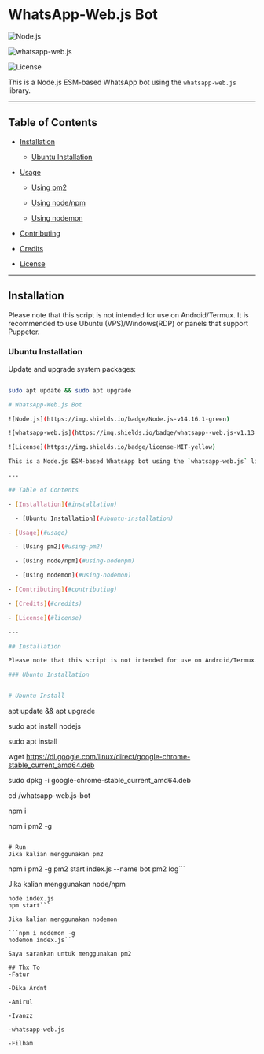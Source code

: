 
# WhatsApp-Web.js Bot

![Node.js](https://img.shields.io/badge/Node.js-v14.16.1-green)

![whatsapp-web.js](https://img.shields.io/badge/whatsapp--web.js-v1.13.8-blue)

![License](https://img.shields.io/badge/license-MIT-yellow)

This is a Node.js ESM-based WhatsApp bot using the `whatsapp-web.js` library.

---

## Table of Contents

- [Installation](#installation)

  - [Ubuntu Installation](#ubuntu-installation)

- [Usage](#usage)

  - [Using pm2](#using-pm2)

  - [Using node/npm](#using-nodenpm)

  - [Using nodemon](#using-nodemon)

- [Contributing](#contributing)

- [Credits](#credits)

- [License](#license)

---

## Installation

Please note that this script is not intended for use on Android/Termux. It is recommended to use Ubuntu (VPS)/Windows(RDP) or panels that support Puppeter.

### Ubuntu Installation

Update and upgrade system packages:

```bash

sudo apt update && sudo apt upgrade

# WhatsApp-Web.js Bot

![Node.js](https://img.shields.io/badge/Node.js-v14.16.1-green)

![whatsapp-web.js](https://img.shields.io/badge/whatsapp--web.js-v1.13.8-blue)

![License](https://img.shields.io/badge/license-MIT-yellow)

This is a Node.js ESM-based WhatsApp bot using the `whatsapp-web.js` library.

---

## Table of Contents

- [Installation](#installation)

  - [Ubuntu Installation](#ubuntu-installation)

- [Usage](#usage)

  - [Using pm2](#using-pm2)

  - [Using node/npm](#using-nodenpm)

  - [Using nodemon](#using-nodemon)

- [Contributing](#contributing)

- [Credits](#credits)

- [License](#license)

---

## Installation

Please note that this script is not intended for use on Android/Termux. It is recommended to use Ubuntu (VPS)/Windows(RDP) or panels that support Puppeter.

### Ubuntu Installation


# Ubuntu Install
```
apt update && apt upgrade

sudo apt install nodejs

sudo apt install 

wget https://dl.google.com/linux/direct/google-chrome-stable_current_amd64.deb

sudo dpkg -i google-chrome-stable_current_amd64.deb

cd /whatsapp-web.js-bot

npm i

npm i pm2 -g
```

# Run
Jika kalian menggunakan pm2
```
npm i pm2 -g
pm2 start index.js --name bot
pm2 log```

Jika kalian menggunakan node/npm
```
node index.js
npm start```

Jika kalian menggunakan nodemon

```npm i nodemon -g
nodemon index.js```

Saya sarankan untuk menggunakan pm2

## Thx To
-Fatur

-Dika Ardnt

-Amirul

-Ivanzz

-whatsapp-web.js

-Filham
